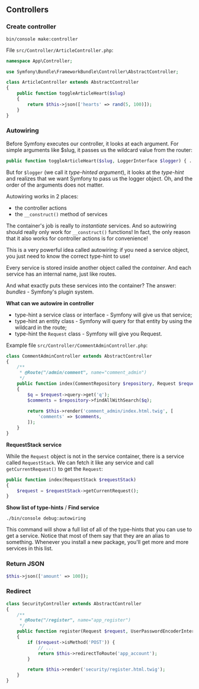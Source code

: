 ## Controllers

### Create controller

```
bin/console make:controller
```

File `src/Controller/ArticleController.php`:

```php
namespace App\Controller;

use Symfony\Bundle\FrameworkBundle\Controller\AbstractController;

class ArticleController extends AbstractController
{
    public function toggleArticleHeart($slug)
    {
        return $this->json(['hearts' => rand(5, 100)]);
    }
}
```

### Autowiring

Before Symfony executes our controller, it looks at each argument. For simple arguments like $slug, it passes us the wildcard value from the router:

```php
public function toggleArticleHeart($slug, LoggerInterface $logger) { ... }
```

But for `$logger` (we call it *type-hinted argument*), it looks at the *type-hint* and realizes that we want Symfony to pass us the logger object. 
Oh, and the order of the arguments does not matter.

Autowiring works in 2 places:

- the controller actions
- the `__construct()` method of services

The container's job is really to *instantiate* services. 
And so autowiring should really only work for `__construct()` functions! 
In fact, the only reason that it also works for controller actions is for convenience!

This is a very powerful idea called autowiring: 
if you need a service object, you just need to know the correct type-hint to use!

Every service is stored inside another object called the *container*. 
And each service has an internal name, just like routes.

And what exactly puts these services into the container? The answer: *bundles* - Symfony's plugin system.

**What can we autowire in controller**

- type-hint a service class or interface - Symfony will give us that service;
- type-hint an entity class - Symfony will query for that entity by using the wildcard in the route;
- type-hint the `Request` class - Symfony will give you Request.

Example file `src/Controller/CommentAdminController.php`:

```php
class CommentAdminController extends AbstractController
{
    /**
     * @Route("/admin/comment", name="comment_admin")
     */
    public function index(CommentRepository $repository, Request $request)
    {
        $q = $request->query->get('q');
        $comments = $repository->findAllWithSearch($q);
        
        return $this->render('comment_admin/index.html.twig', [
            'comments' => $comments,
        ]);
    }
}
```

**RequestStack service**

While the `Request` object is not in the service container, there is a service called `RequestStack`. 
We can fetch it like any service and call `getCurrentRequest()` to get the `Request`:

```php
public function index(RequestStack $requestStack)
{
    $request = $requestStack->getCurrentRequest();
}
```

**Show list of type-hints** / **Find service**

```
./bin/console debug:autowiring
```

This command will show a full list of all of the type-hints that you can use to get a service. 
Notice that most of them say that they are an alias to something.
Whenever you install a new package, you'll get more and more services in this list.

### Return JSON

```php
$this->json(['amount' => 100]);
```

### Redirect

```php
class SecurityController extends AbstractController
{
    /**
     * @Route("/register", name="app_register")
     */
    public function register(Request $request, UserPasswordEncoderInterface $passwordEncoder)
    {
        if ($request->isMethod('POST')) {
            // ...
            return $this->redirectToRoute('app_account');
        }

        return $this->render('security/register.html.twig');
    }
}
```
